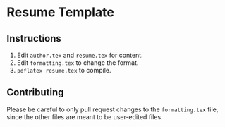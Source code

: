 # Resume Template

## Instructions
1. Edit `author.tex` and `resume.tex` for content.
2. Edit `formatting.tex` to change the format.
3. `pdflatex resume.tex` to compile.

## Contributing
Please be careful to only pull request changes to the `formatting.tex` file,
since the other files are meant to be user-edited files.

